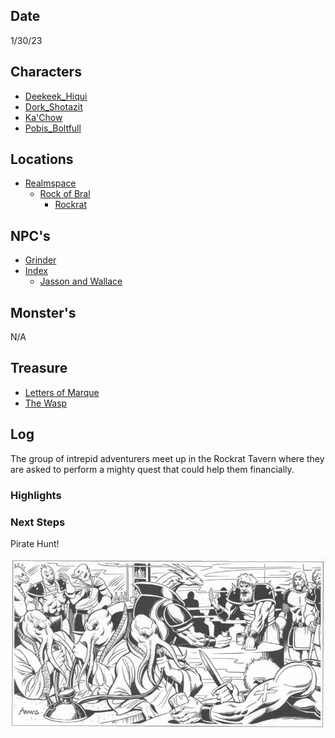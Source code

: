 ## Date
1/30/23

## Characters
- [Deekeek_Hiqui](../02_Player_Characters/Deekeek_Hiqui.md)
- [Dork_Shotazit](../02_Player_Characters/Dork_Shotazit.md)
- [Ka'Chow](../02_Player_Characters/Ka'Chow.md)
- [Pobis_Boltfull](../02_Player_Characters/Pobis_Boltfull.md)

## Locations
- [Realmspace](../03_The_Universe/Realmspace/Index.md)
	- [Rock of Bral](../03_The_Universe/Realmspace/The%20Rock%20of%20Bral/Index.md)
		- [Rockrat](../03_The_Universe/Realmspace/The%20Rock%20of%20Bral/Locations/Rockrat.md)

## NPC's
- [Grinder](../01_NPCiary/The%20Rock%20of%20Bral/The%20Rockrat%20Tavern/Grinder.md)
- [Index](../01_NPCiary/Organizations/POT/Index.md)
	- [Jasson and Wallace](../01_NPCiary/Organizations/POT/Jasson%20and%20Wallace.md)

## Monster's 
N/A

## Treasure
- [Letters of Marque](../06_Handouts/Key%20Items/Letters%20of%20Marque.md)
- [The Wasp](../05_Your_Ship/The%20Wasp.md)

## Log
The group of intrepid adventurers meet up in the Rockrat Tavern where they are asked to perform a mighty quest that could help them financially. 

### Highlights

### Next Steps
Pirate Hunt!

![l4](attachments/l4.png)
